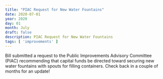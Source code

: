 ```yaml
---
title: "PIAC Request for New Water Fountains"
date: 2020-07-01
year: 2020
day: 01
month: July
draft: false
description: PIAC Request for New Water Fountains
tags: [ 'improvements' ]
---
```


Bill submitted a request to the Public Improvements Advisory Committee (PIAC) recommending that capital funds be directed toward securing new water fountains with spouts for filling containers. Check back in a couple of months for an update!
